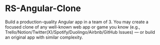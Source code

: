 # RS-Angular-Clone
Build a production-quality Angular app in a team of 3. You may create a focused clone of any well-known web app or game you know (e.g., Trello/Notion/Twitter(X)/Spotify/Duolingo/Airbnb/GitHub Issues) — or build an original app with similar complexity.
